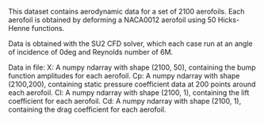 This dataset contains aerodynamic data for a set of 2100 aerofoils. Each aerofoil is obtained by deforming a NACA0012 aerofoil using 50 Hicks-Henne functions. 

Data is obtained with the SU2 CFD solver, which each case run at an angle of incidence of 0deg and Reynolds number of 6M.

Data in file:
X:  A numpy ndarray with shape (2100, 50), containing the bump function amplitudes for each aerofoil.
Cp: A numpy ndarray with shape (2100,200), containing static pressure coefficient data at 200 points around each aerofoil.
Cl: A numpy ndarray with shape (2100,  1), containing the lift coefficient for each aerofoil.
Cd: A numpy ndarray with shape (2100,  1), containing the drag coefficient for each aerofoil.
